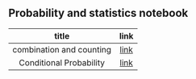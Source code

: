 ## Probability and statistics notebook


|title|link|
|:-:|:-:|
| combination and counting | [link](./combination_counting.ipynb) |
| Conditional Probability | [link](./conditional_probability.ipynb) |
